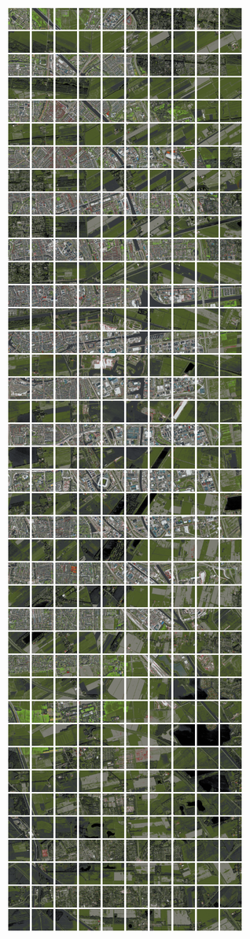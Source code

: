 <html>
<div>
<img src="https://github.com/HakkaTjakka/NL_TILE_MAP/blob/main/18/648/-1066/r.6480.-10660.png" height="44" width="44">
<img src="https://github.com/HakkaTjakka/NL_TILE_MAP/blob/main/18/648/-1066/r.6481.-10660.png" height="44" width="44">
<img src="https://github.com/HakkaTjakka/NL_TILE_MAP/blob/main/18/648/-1066/r.6482.-10660.png" height="44" width="44">
<img src="https://github.com/HakkaTjakka/NL_TILE_MAP/blob/main/18/648/-1066/r.6483.-10660.png" height="44" width="44">
<img src="https://github.com/HakkaTjakka/NL_TILE_MAP/blob/main/18/648/-1066/r.6484.-10660.png" height="44" width="44">
<img src="https://github.com/HakkaTjakka/NL_TILE_MAP/blob/main/18/648/-1066/r.6485.-10660.png" height="44" width="44">
<img src="https://github.com/HakkaTjakka/NL_TILE_MAP/blob/main/18/648/-1066/r.6486.-10660.png" height="44" width="44">
<img src="https://github.com/HakkaTjakka/NL_TILE_MAP/blob/main/18/648/-1066/r.6487.-10660.png" height="44" width="44">
<img src="https://github.com/HakkaTjakka/NL_TILE_MAP/blob/main/18/648/-1066/r.6488.-10660.png" height="44" width="44">
<img src="https://github.com/HakkaTjakka/NL_TILE_MAP/blob/main/18/648/-1066/r.6489.-10660.png" height="44" width="44">
<img src="https://github.com/HakkaTjakka/NL_TILE_MAP/blob/main/18/649/-1066/r.6490.-10660.png" height="44" width="44">
<img src="https://github.com/HakkaTjakka/NL_TILE_MAP/blob/main/18/649/-1066/r.6491.-10660.png" height="44" width="44">
<img src="https://github.com/HakkaTjakka/NL_TILE_MAP/blob/main/18/649/-1066/r.6492.-10660.png" height="44" width="44">
<img src="https://github.com/HakkaTjakka/NL_TILE_MAP/blob/main/18/649/-1066/r.6493.-10660.png" height="44" width="44">
<img src="https://github.com/HakkaTjakka/NL_TILE_MAP/blob/main/18/649/-1066/r.6494.-10660.png" height="44" width="44">
<img src="https://github.com/HakkaTjakka/NL_TILE_MAP/blob/main/18/649/-1066/r.6495.-10660.png" height="44" width="44">
<img src="https://github.com/HakkaTjakka/NL_TILE_MAP/blob/main/18/649/-1066/r.6496.-10660.png" height="44" width="44">
<img src="https://github.com/HakkaTjakka/NL_TILE_MAP/blob/main/18/649/-1066/r.6497.-10660.png" height="44" width="44">
<img src="https://github.com/HakkaTjakka/NL_TILE_MAP/blob/main/18/649/-1066/r.6498.-10660.png" height="44" width="44">
<img src="https://github.com/HakkaTjakka/NL_TILE_MAP/blob/main/18/649/-1066/r.6499.-10660.png" height="44" width="44">
<br>
<img src="https://github.com/HakkaTjakka/NL_TILE_MAP/blob/main/18/648/-1066/r.6480.-10659.png" height="44" width="44">
<img src="https://github.com/HakkaTjakka/NL_TILE_MAP/blob/main/18/648/-1066/r.6481.-10659.png" height="44" width="44">
<img src="https://github.com/HakkaTjakka/NL_TILE_MAP/blob/main/18/648/-1066/r.6482.-10659.png" height="44" width="44">
<img src="https://github.com/HakkaTjakka/NL_TILE_MAP/blob/main/18/648/-1066/r.6483.-10659.png" height="44" width="44">
<img src="https://github.com/HakkaTjakka/NL_TILE_MAP/blob/main/18/648/-1066/r.6484.-10659.png" height="44" width="44">
<img src="https://github.com/HakkaTjakka/NL_TILE_MAP/blob/main/18/648/-1066/r.6485.-10659.png" height="44" width="44">
<img src="https://github.com/HakkaTjakka/NL_TILE_MAP/blob/main/18/648/-1066/r.6486.-10659.png" height="44" width="44">
<img src="https://github.com/HakkaTjakka/NL_TILE_MAP/blob/main/18/648/-1066/r.6487.-10659.png" height="44" width="44">
<img src="https://github.com/HakkaTjakka/NL_TILE_MAP/blob/main/18/648/-1066/r.6488.-10659.png" height="44" width="44">
<img src="https://github.com/HakkaTjakka/NL_TILE_MAP/blob/main/18/648/-1066/r.6489.-10659.png" height="44" width="44">
<img src="https://github.com/HakkaTjakka/NL_TILE_MAP/blob/main/18/649/-1066/r.6490.-10659.png" height="44" width="44">
<img src="https://github.com/HakkaTjakka/NL_TILE_MAP/blob/main/18/649/-1066/r.6491.-10659.png" height="44" width="44">
<img src="https://github.com/HakkaTjakka/NL_TILE_MAP/blob/main/18/649/-1066/r.6492.-10659.png" height="44" width="44">
<img src="https://github.com/HakkaTjakka/NL_TILE_MAP/blob/main/18/649/-1066/r.6493.-10659.png" height="44" width="44">
<img src="https://github.com/HakkaTjakka/NL_TILE_MAP/blob/main/18/649/-1066/r.6494.-10659.png" height="44" width="44">
<img src="https://github.com/HakkaTjakka/NL_TILE_MAP/blob/main/18/649/-1066/r.6495.-10659.png" height="44" width="44">
<img src="https://github.com/HakkaTjakka/NL_TILE_MAP/blob/main/18/649/-1066/r.6496.-10659.png" height="44" width="44">
<img src="https://github.com/HakkaTjakka/NL_TILE_MAP/blob/main/18/649/-1066/r.6497.-10659.png" height="44" width="44">
<img src="https://github.com/HakkaTjakka/NL_TILE_MAP/blob/main/18/649/-1066/r.6498.-10659.png" height="44" width="44">
<img src="https://github.com/HakkaTjakka/NL_TILE_MAP/blob/main/18/649/-1066/r.6499.-10659.png" height="44" width="44">
<br>
<img src="https://github.com/HakkaTjakka/NL_TILE_MAP/blob/main/18/648/-1066/r.6480.-10658.png" height="44" width="44">
<img src="https://github.com/HakkaTjakka/NL_TILE_MAP/blob/main/18/648/-1066/r.6481.-10658.png" height="44" width="44">
<img src="https://github.com/HakkaTjakka/NL_TILE_MAP/blob/main/18/648/-1066/r.6482.-10658.png" height="44" width="44">
<img src="https://github.com/HakkaTjakka/NL_TILE_MAP/blob/main/18/648/-1066/r.6483.-10658.png" height="44" width="44">
<img src="https://github.com/HakkaTjakka/NL_TILE_MAP/blob/main/18/648/-1066/r.6484.-10658.png" height="44" width="44">
<img src="https://github.com/HakkaTjakka/NL_TILE_MAP/blob/main/18/648/-1066/r.6485.-10658.png" height="44" width="44">
<img src="https://github.com/HakkaTjakka/NL_TILE_MAP/blob/main/18/648/-1066/r.6486.-10658.png" height="44" width="44">
<img src="https://github.com/HakkaTjakka/NL_TILE_MAP/blob/main/18/648/-1066/r.6487.-10658.png" height="44" width="44">
<img src="https://github.com/HakkaTjakka/NL_TILE_MAP/blob/main/18/648/-1066/r.6488.-10658.png" height="44" width="44">
<img src="https://github.com/HakkaTjakka/NL_TILE_MAP/blob/main/18/648/-1066/r.6489.-10658.png" height="44" width="44">
<img src="https://github.com/HakkaTjakka/NL_TILE_MAP/blob/main/18/649/-1066/r.6490.-10658.png" height="44" width="44">
<img src="https://github.com/HakkaTjakka/NL_TILE_MAP/blob/main/18/649/-1066/r.6491.-10658.png" height="44" width="44">
<img src="https://github.com/HakkaTjakka/NL_TILE_MAP/blob/main/18/649/-1066/r.6492.-10658.png" height="44" width="44">
<img src="https://github.com/HakkaTjakka/NL_TILE_MAP/blob/main/18/649/-1066/r.6493.-10658.png" height="44" width="44">
<img src="https://github.com/HakkaTjakka/NL_TILE_MAP/blob/main/18/649/-1066/r.6494.-10658.png" height="44" width="44">
<img src="https://github.com/HakkaTjakka/NL_TILE_MAP/blob/main/18/649/-1066/r.6495.-10658.png" height="44" width="44">
<img src="https://github.com/HakkaTjakka/NL_TILE_MAP/blob/main/18/649/-1066/r.6496.-10658.png" height="44" width="44">
<img src="https://github.com/HakkaTjakka/NL_TILE_MAP/blob/main/18/649/-1066/r.6497.-10658.png" height="44" width="44">
<img src="https://github.com/HakkaTjakka/NL_TILE_MAP/blob/main/18/649/-1066/r.6498.-10658.png" height="44" width="44">
<img src="https://github.com/HakkaTjakka/NL_TILE_MAP/blob/main/18/649/-1066/r.6499.-10658.png" height="44" width="44">
<br>
<img src="https://github.com/HakkaTjakka/NL_TILE_MAP/blob/main/18/648/-1066/r.6480.-10657.png" height="44" width="44">
<img src="https://github.com/HakkaTjakka/NL_TILE_MAP/blob/main/18/648/-1066/r.6481.-10657.png" height="44" width="44">
<img src="https://github.com/HakkaTjakka/NL_TILE_MAP/blob/main/18/648/-1066/r.6482.-10657.png" height="44" width="44">
<img src="https://github.com/HakkaTjakka/NL_TILE_MAP/blob/main/18/648/-1066/r.6483.-10657.png" height="44" width="44">
<img src="https://github.com/HakkaTjakka/NL_TILE_MAP/blob/main/18/648/-1066/r.6484.-10657.png" height="44" width="44">
<img src="https://github.com/HakkaTjakka/NL_TILE_MAP/blob/main/18/648/-1066/r.6485.-10657.png" height="44" width="44">
<img src="https://github.com/HakkaTjakka/NL_TILE_MAP/blob/main/18/648/-1066/r.6486.-10657.png" height="44" width="44">
<img src="https://github.com/HakkaTjakka/NL_TILE_MAP/blob/main/18/648/-1066/r.6487.-10657.png" height="44" width="44">
<img src="https://github.com/HakkaTjakka/NL_TILE_MAP/blob/main/18/648/-1066/r.6488.-10657.png" height="44" width="44">
<img src="https://github.com/HakkaTjakka/NL_TILE_MAP/blob/main/18/648/-1066/r.6489.-10657.png" height="44" width="44">
<img src="https://github.com/HakkaTjakka/NL_TILE_MAP/blob/main/18/649/-1066/r.6490.-10657.png" height="44" width="44">
<img src="https://github.com/HakkaTjakka/NL_TILE_MAP/blob/main/18/649/-1066/r.6491.-10657.png" height="44" width="44">
<img src="https://github.com/HakkaTjakka/NL_TILE_MAP/blob/main/18/649/-1066/r.6492.-10657.png" height="44" width="44">
<img src="https://github.com/HakkaTjakka/NL_TILE_MAP/blob/main/18/649/-1066/r.6493.-10657.png" height="44" width="44">
<img src="https://github.com/HakkaTjakka/NL_TILE_MAP/blob/main/18/649/-1066/r.6494.-10657.png" height="44" width="44">
<img src="https://github.com/HakkaTjakka/NL_TILE_MAP/blob/main/18/649/-1066/r.6495.-10657.png" height="44" width="44">
<img src="https://github.com/HakkaTjakka/NL_TILE_MAP/blob/main/18/649/-1066/r.6496.-10657.png" height="44" width="44">
<img src="https://github.com/HakkaTjakka/NL_TILE_MAP/blob/main/18/649/-1066/r.6497.-10657.png" height="44" width="44">
<img src="https://github.com/HakkaTjakka/NL_TILE_MAP/blob/main/18/649/-1066/r.6498.-10657.png" height="44" width="44">
<img src="https://github.com/HakkaTjakka/NL_TILE_MAP/blob/main/18/649/-1066/r.6499.-10657.png" height="44" width="44">
<br>
<img src="https://github.com/HakkaTjakka/NL_TILE_MAP/blob/main/18/648/-1066/r.6480.-10656.png" height="44" width="44">
<img src="https://github.com/HakkaTjakka/NL_TILE_MAP/blob/main/18/648/-1066/r.6481.-10656.png" height="44" width="44">
<img src="https://github.com/HakkaTjakka/NL_TILE_MAP/blob/main/18/648/-1066/r.6482.-10656.png" height="44" width="44">
<img src="https://github.com/HakkaTjakka/NL_TILE_MAP/blob/main/18/648/-1066/r.6483.-10656.png" height="44" width="44">
<img src="https://github.com/HakkaTjakka/NL_TILE_MAP/blob/main/18/648/-1066/r.6484.-10656.png" height="44" width="44">
<img src="https://github.com/HakkaTjakka/NL_TILE_MAP/blob/main/18/648/-1066/r.6485.-10656.png" height="44" width="44">
<img src="https://github.com/HakkaTjakka/NL_TILE_MAP/blob/main/18/648/-1066/r.6486.-10656.png" height="44" width="44">
<img src="https://github.com/HakkaTjakka/NL_TILE_MAP/blob/main/18/648/-1066/r.6487.-10656.png" height="44" width="44">
<img src="https://github.com/HakkaTjakka/NL_TILE_MAP/blob/main/18/648/-1066/r.6488.-10656.png" height="44" width="44">
<img src="https://github.com/HakkaTjakka/NL_TILE_MAP/blob/main/18/648/-1066/r.6489.-10656.png" height="44" width="44">
<img src="https://github.com/HakkaTjakka/NL_TILE_MAP/blob/main/18/649/-1066/r.6490.-10656.png" height="44" width="44">
<img src="https://github.com/HakkaTjakka/NL_TILE_MAP/blob/main/18/649/-1066/r.6491.-10656.png" height="44" width="44">
<img src="https://github.com/HakkaTjakka/NL_TILE_MAP/blob/main/18/649/-1066/r.6492.-10656.png" height="44" width="44">
<img src="https://github.com/HakkaTjakka/NL_TILE_MAP/blob/main/18/649/-1066/r.6493.-10656.png" height="44" width="44">
<img src="https://github.com/HakkaTjakka/NL_TILE_MAP/blob/main/18/649/-1066/r.6494.-10656.png" height="44" width="44">
<img src="https://github.com/HakkaTjakka/NL_TILE_MAP/blob/main/18/649/-1066/r.6495.-10656.png" height="44" width="44">
<img src="https://github.com/HakkaTjakka/NL_TILE_MAP/blob/main/18/649/-1066/r.6496.-10656.png" height="44" width="44">
<img src="https://github.com/HakkaTjakka/NL_TILE_MAP/blob/main/18/649/-1066/r.6497.-10656.png" height="44" width="44">
<img src="https://github.com/HakkaTjakka/NL_TILE_MAP/blob/main/18/649/-1066/r.6498.-10656.png" height="44" width="44">
<img src="https://github.com/HakkaTjakka/NL_TILE_MAP/blob/main/18/649/-1066/r.6499.-10656.png" height="44" width="44">
<br>
<img src="https://github.com/HakkaTjakka/NL_TILE_MAP/blob/main/18/648/-1066/r.6480.-10655.png" height="44" width="44">
<img src="https://github.com/HakkaTjakka/NL_TILE_MAP/blob/main/18/648/-1066/r.6481.-10655.png" height="44" width="44">
<img src="https://github.com/HakkaTjakka/NL_TILE_MAP/blob/main/18/648/-1066/r.6482.-10655.png" height="44" width="44">
<img src="https://github.com/HakkaTjakka/NL_TILE_MAP/blob/main/18/648/-1066/r.6483.-10655.png" height="44" width="44">
<img src="https://github.com/HakkaTjakka/NL_TILE_MAP/blob/main/18/648/-1066/r.6484.-10655.png" height="44" width="44">
<img src="https://github.com/HakkaTjakka/NL_TILE_MAP/blob/main/18/648/-1066/r.6485.-10655.png" height="44" width="44">
<img src="https://github.com/HakkaTjakka/NL_TILE_MAP/blob/main/18/648/-1066/r.6486.-10655.png" height="44" width="44">
<img src="https://github.com/HakkaTjakka/NL_TILE_MAP/blob/main/18/648/-1066/r.6487.-10655.png" height="44" width="44">
<img src="https://github.com/HakkaTjakka/NL_TILE_MAP/blob/main/18/648/-1066/r.6488.-10655.png" height="44" width="44">
<img src="https://github.com/HakkaTjakka/NL_TILE_MAP/blob/main/18/648/-1066/r.6489.-10655.png" height="44" width="44">
<img src="https://github.com/HakkaTjakka/NL_TILE_MAP/blob/main/18/649/-1066/r.6490.-10655.png" height="44" width="44">
<img src="https://github.com/HakkaTjakka/NL_TILE_MAP/blob/main/18/649/-1066/r.6491.-10655.png" height="44" width="44">
<img src="https://github.com/HakkaTjakka/NL_TILE_MAP/blob/main/18/649/-1066/r.6492.-10655.png" height="44" width="44">
<img src="https://github.com/HakkaTjakka/NL_TILE_MAP/blob/main/18/649/-1066/r.6493.-10655.png" height="44" width="44">
<img src="https://github.com/HakkaTjakka/NL_TILE_MAP/blob/main/18/649/-1066/r.6494.-10655.png" height="44" width="44">
<img src="https://github.com/HakkaTjakka/NL_TILE_MAP/blob/main/18/649/-1066/r.6495.-10655.png" height="44" width="44">
<img src="https://github.com/HakkaTjakka/NL_TILE_MAP/blob/main/18/649/-1066/r.6496.-10655.png" height="44" width="44">
<img src="https://github.com/HakkaTjakka/NL_TILE_MAP/blob/main/18/649/-1066/r.6497.-10655.png" height="44" width="44">
<img src="https://github.com/HakkaTjakka/NL_TILE_MAP/blob/main/18/649/-1066/r.6498.-10655.png" height="44" width="44">
<img src="https://github.com/HakkaTjakka/NL_TILE_MAP/blob/main/18/649/-1066/r.6499.-10655.png" height="44" width="44">
<br>
<img src="https://github.com/HakkaTjakka/NL_TILE_MAP/blob/main/18/648/-1066/r.6480.-10654.png" height="44" width="44">
<img src="https://github.com/HakkaTjakka/NL_TILE_MAP/blob/main/18/648/-1066/r.6481.-10654.png" height="44" width="44">
<img src="https://github.com/HakkaTjakka/NL_TILE_MAP/blob/main/18/648/-1066/r.6482.-10654.png" height="44" width="44">
<img src="https://github.com/HakkaTjakka/NL_TILE_MAP/blob/main/18/648/-1066/r.6483.-10654.png" height="44" width="44">
<img src="https://github.com/HakkaTjakka/NL_TILE_MAP/blob/main/18/648/-1066/r.6484.-10654.png" height="44" width="44">
<img src="https://github.com/HakkaTjakka/NL_TILE_MAP/blob/main/18/648/-1066/r.6485.-10654.png" height="44" width="44">
<img src="https://github.com/HakkaTjakka/NL_TILE_MAP/blob/main/18/648/-1066/r.6486.-10654.png" height="44" width="44">
<img src="https://github.com/HakkaTjakka/NL_TILE_MAP/blob/main/18/648/-1066/r.6487.-10654.png" height="44" width="44">
<img src="https://github.com/HakkaTjakka/NL_TILE_MAP/blob/main/18/648/-1066/r.6488.-10654.png" height="44" width="44">
<img src="https://github.com/HakkaTjakka/NL_TILE_MAP/blob/main/18/648/-1066/r.6489.-10654.png" height="44" width="44">
<img src="https://github.com/HakkaTjakka/NL_TILE_MAP/blob/main/18/649/-1066/r.6490.-10654.png" height="44" width="44">
<img src="https://github.com/HakkaTjakka/NL_TILE_MAP/blob/main/18/649/-1066/r.6491.-10654.png" height="44" width="44">
<img src="https://github.com/HakkaTjakka/NL_TILE_MAP/blob/main/18/649/-1066/r.6492.-10654.png" height="44" width="44">
<img src="https://github.com/HakkaTjakka/NL_TILE_MAP/blob/main/18/649/-1066/r.6493.-10654.png" height="44" width="44">
<img src="https://github.com/HakkaTjakka/NL_TILE_MAP/blob/main/18/649/-1066/r.6494.-10654.png" height="44" width="44">
<img src="https://github.com/HakkaTjakka/NL_TILE_MAP/blob/main/18/649/-1066/r.6495.-10654.png" height="44" width="44">
<img src="https://github.com/HakkaTjakka/NL_TILE_MAP/blob/main/18/649/-1066/r.6496.-10654.png" height="44" width="44">
<img src="https://github.com/HakkaTjakka/NL_TILE_MAP/blob/main/18/649/-1066/r.6497.-10654.png" height="44" width="44">
<img src="https://github.com/HakkaTjakka/NL_TILE_MAP/blob/main/18/649/-1066/r.6498.-10654.png" height="44" width="44">
<img src="https://github.com/HakkaTjakka/NL_TILE_MAP/blob/main/18/649/-1066/r.6499.-10654.png" height="44" width="44">
<br>
<img src="https://github.com/HakkaTjakka/NL_TILE_MAP/blob/main/18/648/-1066/r.6480.-10653.png" height="44" width="44">
<img src="https://github.com/HakkaTjakka/NL_TILE_MAP/blob/main/18/648/-1066/r.6481.-10653.png" height="44" width="44">
<img src="https://github.com/HakkaTjakka/NL_TILE_MAP/blob/main/18/648/-1066/r.6482.-10653.png" height="44" width="44">
<img src="https://github.com/HakkaTjakka/NL_TILE_MAP/blob/main/18/648/-1066/r.6483.-10653.png" height="44" width="44">
<img src="https://github.com/HakkaTjakka/NL_TILE_MAP/blob/main/18/648/-1066/r.6484.-10653.png" height="44" width="44">
<img src="https://github.com/HakkaTjakka/NL_TILE_MAP/blob/main/18/648/-1066/r.6485.-10653.png" height="44" width="44">
<img src="https://github.com/HakkaTjakka/NL_TILE_MAP/blob/main/18/648/-1066/r.6486.-10653.png" height="44" width="44">
<img src="https://github.com/HakkaTjakka/NL_TILE_MAP/blob/main/18/648/-1066/r.6487.-10653.png" height="44" width="44">
<img src="https://github.com/HakkaTjakka/NL_TILE_MAP/blob/main/18/648/-1066/r.6488.-10653.png" height="44" width="44">
<img src="https://github.com/HakkaTjakka/NL_TILE_MAP/blob/main/18/648/-1066/r.6489.-10653.png" height="44" width="44">
<img src="https://github.com/HakkaTjakka/NL_TILE_MAP/blob/main/18/649/-1066/r.6490.-10653.png" height="44" width="44">
<img src="https://github.com/HakkaTjakka/NL_TILE_MAP/blob/main/18/649/-1066/r.6491.-10653.png" height="44" width="44">
<img src="https://github.com/HakkaTjakka/NL_TILE_MAP/blob/main/18/649/-1066/r.6492.-10653.png" height="44" width="44">
<img src="https://github.com/HakkaTjakka/NL_TILE_MAP/blob/main/18/649/-1066/r.6493.-10653.png" height="44" width="44">
<img src="https://github.com/HakkaTjakka/NL_TILE_MAP/blob/main/18/649/-1066/r.6494.-10653.png" height="44" width="44">
<img src="https://github.com/HakkaTjakka/NL_TILE_MAP/blob/main/18/649/-1066/r.6495.-10653.png" height="44" width="44">
<img src="https://github.com/HakkaTjakka/NL_TILE_MAP/blob/main/18/649/-1066/r.6496.-10653.png" height="44" width="44">
<img src="https://github.com/HakkaTjakka/NL_TILE_MAP/blob/main/18/649/-1066/r.6497.-10653.png" height="44" width="44">
<img src="https://github.com/HakkaTjakka/NL_TILE_MAP/blob/main/18/649/-1066/r.6498.-10653.png" height="44" width="44">
<img src="https://github.com/HakkaTjakka/NL_TILE_MAP/blob/main/18/649/-1066/r.6499.-10653.png" height="44" width="44">
<br>
<img src="https://github.com/HakkaTjakka/NL_TILE_MAP/blob/main/18/648/-1066/r.6480.-10652.png" height="44" width="44">
<img src="https://github.com/HakkaTjakka/NL_TILE_MAP/blob/main/18/648/-1066/r.6481.-10652.png" height="44" width="44">
<img src="https://github.com/HakkaTjakka/NL_TILE_MAP/blob/main/18/648/-1066/r.6482.-10652.png" height="44" width="44">
<img src="https://github.com/HakkaTjakka/NL_TILE_MAP/blob/main/18/648/-1066/r.6483.-10652.png" height="44" width="44">
<img src="https://github.com/HakkaTjakka/NL_TILE_MAP/blob/main/18/648/-1066/r.6484.-10652.png" height="44" width="44">
<img src="https://github.com/HakkaTjakka/NL_TILE_MAP/blob/main/18/648/-1066/r.6485.-10652.png" height="44" width="44">
<img src="https://github.com/HakkaTjakka/NL_TILE_MAP/blob/main/18/648/-1066/r.6486.-10652.png" height="44" width="44">
<img src="https://github.com/HakkaTjakka/NL_TILE_MAP/blob/main/18/648/-1066/r.6487.-10652.png" height="44" width="44">
<img src="https://github.com/HakkaTjakka/NL_TILE_MAP/blob/main/18/648/-1066/r.6488.-10652.png" height="44" width="44">
<img src="https://github.com/HakkaTjakka/NL_TILE_MAP/blob/main/18/648/-1066/r.6489.-10652.png" height="44" width="44">
<img src="https://github.com/HakkaTjakka/NL_TILE_MAP/blob/main/18/649/-1066/r.6490.-10652.png" height="44" width="44">
<img src="https://github.com/HakkaTjakka/NL_TILE_MAP/blob/main/18/649/-1066/r.6491.-10652.png" height="44" width="44">
<img src="https://github.com/HakkaTjakka/NL_TILE_MAP/blob/main/18/649/-1066/r.6492.-10652.png" height="44" width="44">
<img src="https://github.com/HakkaTjakka/NL_TILE_MAP/blob/main/18/649/-1066/r.6493.-10652.png" height="44" width="44">
<img src="https://github.com/HakkaTjakka/NL_TILE_MAP/blob/main/18/649/-1066/r.6494.-10652.png" height="44" width="44">
<img src="https://github.com/HakkaTjakka/NL_TILE_MAP/blob/main/18/649/-1066/r.6495.-10652.png" height="44" width="44">
<img src="https://github.com/HakkaTjakka/NL_TILE_MAP/blob/main/18/649/-1066/r.6496.-10652.png" height="44" width="44">
<img src="https://github.com/HakkaTjakka/NL_TILE_MAP/blob/main/18/649/-1066/r.6497.-10652.png" height="44" width="44">
<img src="https://github.com/HakkaTjakka/NL_TILE_MAP/blob/main/18/649/-1066/r.6498.-10652.png" height="44" width="44">
<img src="https://github.com/HakkaTjakka/NL_TILE_MAP/blob/main/18/649/-1066/r.6499.-10652.png" height="44" width="44">
<br>
<img src="https://github.com/HakkaTjakka/NL_TILE_MAP/blob/main/18/648/-1066/r.6480.-10651.png" height="44" width="44">
<img src="https://github.com/HakkaTjakka/NL_TILE_MAP/blob/main/18/648/-1066/r.6481.-10651.png" height="44" width="44">
<img src="https://github.com/HakkaTjakka/NL_TILE_MAP/blob/main/18/648/-1066/r.6482.-10651.png" height="44" width="44">
<img src="https://github.com/HakkaTjakka/NL_TILE_MAP/blob/main/18/648/-1066/r.6483.-10651.png" height="44" width="44">
<img src="https://github.com/HakkaTjakka/NL_TILE_MAP/blob/main/18/648/-1066/r.6484.-10651.png" height="44" width="44">
<img src="https://github.com/HakkaTjakka/NL_TILE_MAP/blob/main/18/648/-1066/r.6485.-10651.png" height="44" width="44">
<img src="https://github.com/HakkaTjakka/NL_TILE_MAP/blob/main/18/648/-1066/r.6486.-10651.png" height="44" width="44">
<img src="https://github.com/HakkaTjakka/NL_TILE_MAP/blob/main/18/648/-1066/r.6487.-10651.png" height="44" width="44">
<img src="https://github.com/HakkaTjakka/NL_TILE_MAP/blob/main/18/648/-1066/r.6488.-10651.png" height="44" width="44">
<img src="https://github.com/HakkaTjakka/NL_TILE_MAP/blob/main/18/648/-1066/r.6489.-10651.png" height="44" width="44">
<img src="https://github.com/HakkaTjakka/NL_TILE_MAP/blob/main/18/649/-1066/r.6490.-10651.png" height="44" width="44">
<img src="https://github.com/HakkaTjakka/NL_TILE_MAP/blob/main/18/649/-1066/r.6491.-10651.png" height="44" width="44">
<img src="https://github.com/HakkaTjakka/NL_TILE_MAP/blob/main/18/649/-1066/r.6492.-10651.png" height="44" width="44">
<img src="https://github.com/HakkaTjakka/NL_TILE_MAP/blob/main/18/649/-1066/r.6493.-10651.png" height="44" width="44">
<img src="https://github.com/HakkaTjakka/NL_TILE_MAP/blob/main/18/649/-1066/r.6494.-10651.png" height="44" width="44">
<img src="https://github.com/HakkaTjakka/NL_TILE_MAP/blob/main/18/649/-1066/r.6495.-10651.png" height="44" width="44">
<img src="https://github.com/HakkaTjakka/NL_TILE_MAP/blob/main/18/649/-1066/r.6496.-10651.png" height="44" width="44">
<img src="https://github.com/HakkaTjakka/NL_TILE_MAP/blob/main/18/649/-1066/r.6497.-10651.png" height="44" width="44">
<img src="https://github.com/HakkaTjakka/NL_TILE_MAP/blob/main/18/649/-1066/r.6498.-10651.png" height="44" width="44">
<img src="https://github.com/HakkaTjakka/NL_TILE_MAP/blob/main/18/649/-1066/r.6499.-10651.png" height="44" width="44">
<br>
<img src="https://github.com/HakkaTjakka/NL_TILE_MAP/blob/main/18/648/-1065/r.6480.-10650.png" height="44" width="44">
<img src="https://github.com/HakkaTjakka/NL_TILE_MAP/blob/main/18/648/-1065/r.6481.-10650.png" height="44" width="44">
<img src="https://github.com/HakkaTjakka/NL_TILE_MAP/blob/main/18/648/-1065/r.6482.-10650.png" height="44" width="44">
<img src="https://github.com/HakkaTjakka/NL_TILE_MAP/blob/main/18/648/-1065/r.6483.-10650.png" height="44" width="44">
<img src="https://github.com/HakkaTjakka/NL_TILE_MAP/blob/main/18/648/-1065/r.6484.-10650.png" height="44" width="44">
<img src="https://github.com/HakkaTjakka/NL_TILE_MAP/blob/main/18/648/-1065/r.6485.-10650.png" height="44" width="44">
<img src="https://github.com/HakkaTjakka/NL_TILE_MAP/blob/main/18/648/-1065/r.6486.-10650.png" height="44" width="44">
<img src="https://github.com/HakkaTjakka/NL_TILE_MAP/blob/main/18/648/-1065/r.6487.-10650.png" height="44" width="44">
<img src="https://github.com/HakkaTjakka/NL_TILE_MAP/blob/main/18/648/-1065/r.6488.-10650.png" height="44" width="44">
<img src="https://github.com/HakkaTjakka/NL_TILE_MAP/blob/main/18/648/-1065/r.6489.-10650.png" height="44" width="44">
<img src="https://github.com/HakkaTjakka/NL_TILE_MAP/blob/main/18/649/-1065/r.6490.-10650.png" height="44" width="44">
<img src="https://github.com/HakkaTjakka/NL_TILE_MAP/blob/main/18/649/-1065/r.6491.-10650.png" height="44" width="44">
<img src="https://github.com/HakkaTjakka/NL_TILE_MAP/blob/main/18/649/-1065/r.6492.-10650.png" height="44" width="44">
<img src="https://github.com/HakkaTjakka/NL_TILE_MAP/blob/main/18/649/-1065/r.6493.-10650.png" height="44" width="44">
<img src="https://github.com/HakkaTjakka/NL_TILE_MAP/blob/main/18/649/-1065/r.6494.-10650.png" height="44" width="44">
<img src="https://github.com/HakkaTjakka/NL_TILE_MAP/blob/main/18/649/-1065/r.6495.-10650.png" height="44" width="44">
<img src="https://github.com/HakkaTjakka/NL_TILE_MAP/blob/main/18/649/-1065/r.6496.-10650.png" height="44" width="44">
<img src="https://github.com/HakkaTjakka/NL_TILE_MAP/blob/main/18/649/-1065/r.6497.-10650.png" height="44" width="44">
<img src="https://github.com/HakkaTjakka/NL_TILE_MAP/blob/main/18/649/-1065/r.6498.-10650.png" height="44" width="44">
<img src="https://github.com/HakkaTjakka/NL_TILE_MAP/blob/main/18/649/-1065/r.6499.-10650.png" height="44" width="44">
<br>
<img src="https://github.com/HakkaTjakka/NL_TILE_MAP/blob/main/18/648/-1065/r.6480.-10649.png" height="44" width="44">
<img src="https://github.com/HakkaTjakka/NL_TILE_MAP/blob/main/18/648/-1065/r.6481.-10649.png" height="44" width="44">
<img src="https://github.com/HakkaTjakka/NL_TILE_MAP/blob/main/18/648/-1065/r.6482.-10649.png" height="44" width="44">
<img src="https://github.com/HakkaTjakka/NL_TILE_MAP/blob/main/18/648/-1065/r.6483.-10649.png" height="44" width="44">
<img src="https://github.com/HakkaTjakka/NL_TILE_MAP/blob/main/18/648/-1065/r.6484.-10649.png" height="44" width="44">
<img src="https://github.com/HakkaTjakka/NL_TILE_MAP/blob/main/18/648/-1065/r.6485.-10649.png" height="44" width="44">
<img src="https://github.com/HakkaTjakka/NL_TILE_MAP/blob/main/18/648/-1065/r.6486.-10649.png" height="44" width="44">
<img src="https://github.com/HakkaTjakka/NL_TILE_MAP/blob/main/18/648/-1065/r.6487.-10649.png" height="44" width="44">
<img src="https://github.com/HakkaTjakka/NL_TILE_MAP/blob/main/18/648/-1065/r.6488.-10649.png" height="44" width="44">
<img src="https://github.com/HakkaTjakka/NL_TILE_MAP/blob/main/18/648/-1065/r.6489.-10649.png" height="44" width="44">
<img src="https://github.com/HakkaTjakka/NL_TILE_MAP/blob/main/18/649/-1065/r.6490.-10649.png" height="44" width="44">
<img src="https://github.com/HakkaTjakka/NL_TILE_MAP/blob/main/18/649/-1065/r.6491.-10649.png" height="44" width="44">
<img src="https://github.com/HakkaTjakka/NL_TILE_MAP/blob/main/18/649/-1065/r.6492.-10649.png" height="44" width="44">
<img src="https://github.com/HakkaTjakka/NL_TILE_MAP/blob/main/18/649/-1065/r.6493.-10649.png" height="44" width="44">
<img src="https://github.com/HakkaTjakka/NL_TILE_MAP/blob/main/18/649/-1065/r.6494.-10649.png" height="44" width="44">
<img src="https://github.com/HakkaTjakka/NL_TILE_MAP/blob/main/18/649/-1065/r.6495.-10649.png" height="44" width="44">
<img src="https://github.com/HakkaTjakka/NL_TILE_MAP/blob/main/18/649/-1065/r.6496.-10649.png" height="44" width="44">
<img src="https://github.com/HakkaTjakka/NL_TILE_MAP/blob/main/18/649/-1065/r.6497.-10649.png" height="44" width="44">
<img src="https://github.com/HakkaTjakka/NL_TILE_MAP/blob/main/18/649/-1065/r.6498.-10649.png" height="44" width="44">
<img src="https://github.com/HakkaTjakka/NL_TILE_MAP/blob/main/18/649/-1065/r.6499.-10649.png" height="44" width="44">
<br>
<img src="https://github.com/HakkaTjakka/NL_TILE_MAP/blob/main/18/648/-1065/r.6480.-10648.png" height="44" width="44">
<img src="https://github.com/HakkaTjakka/NL_TILE_MAP/blob/main/18/648/-1065/r.6481.-10648.png" height="44" width="44">
<img src="https://github.com/HakkaTjakka/NL_TILE_MAP/blob/main/18/648/-1065/r.6482.-10648.png" height="44" width="44">
<img src="https://github.com/HakkaTjakka/NL_TILE_MAP/blob/main/18/648/-1065/r.6483.-10648.png" height="44" width="44">
<img src="https://github.com/HakkaTjakka/NL_TILE_MAP/blob/main/18/648/-1065/r.6484.-10648.png" height="44" width="44">
<img src="https://github.com/HakkaTjakka/NL_TILE_MAP/blob/main/18/648/-1065/r.6485.-10648.png" height="44" width="44">
<img src="https://github.com/HakkaTjakka/NL_TILE_MAP/blob/main/18/648/-1065/r.6486.-10648.png" height="44" width="44">
<img src="https://github.com/HakkaTjakka/NL_TILE_MAP/blob/main/18/648/-1065/r.6487.-10648.png" height="44" width="44">
<img src="https://github.com/HakkaTjakka/NL_TILE_MAP/blob/main/18/648/-1065/r.6488.-10648.png" height="44" width="44">
<img src="https://github.com/HakkaTjakka/NL_TILE_MAP/blob/main/18/648/-1065/r.6489.-10648.png" height="44" width="44">
<img src="https://github.com/HakkaTjakka/NL_TILE_MAP/blob/main/18/649/-1065/r.6490.-10648.png" height="44" width="44">
<img src="https://github.com/HakkaTjakka/NL_TILE_MAP/blob/main/18/649/-1065/r.6491.-10648.png" height="44" width="44">
<img src="https://github.com/HakkaTjakka/NL_TILE_MAP/blob/main/18/649/-1065/r.6492.-10648.png" height="44" width="44">
<img src="https://github.com/HakkaTjakka/NL_TILE_MAP/blob/main/18/649/-1065/r.6493.-10648.png" height="44" width="44">
<img src="https://github.com/HakkaTjakka/NL_TILE_MAP/blob/main/18/649/-1065/r.6494.-10648.png" height="44" width="44">
<img src="https://github.com/HakkaTjakka/NL_TILE_MAP/blob/main/18/649/-1065/r.6495.-10648.png" height="44" width="44">
<img src="https://github.com/HakkaTjakka/NL_TILE_MAP/blob/main/18/649/-1065/r.6496.-10648.png" height="44" width="44">
<img src="https://github.com/HakkaTjakka/NL_TILE_MAP/blob/main/18/649/-1065/r.6497.-10648.png" height="44" width="44">
<img src="https://github.com/HakkaTjakka/NL_TILE_MAP/blob/main/18/649/-1065/r.6498.-10648.png" height="44" width="44">
<img src="https://github.com/HakkaTjakka/NL_TILE_MAP/blob/main/18/649/-1065/r.6499.-10648.png" height="44" width="44">
<br>
<img src="https://github.com/HakkaTjakka/NL_TILE_MAP/blob/main/18/648/-1065/r.6480.-10647.png" height="44" width="44">
<img src="https://github.com/HakkaTjakka/NL_TILE_MAP/blob/main/18/648/-1065/r.6481.-10647.png" height="44" width="44">
<img src="https://github.com/HakkaTjakka/NL_TILE_MAP/blob/main/18/648/-1065/r.6482.-10647.png" height="44" width="44">
<img src="https://github.com/HakkaTjakka/NL_TILE_MAP/blob/main/18/648/-1065/r.6483.-10647.png" height="44" width="44">
<img src="https://github.com/HakkaTjakka/NL_TILE_MAP/blob/main/18/648/-1065/r.6484.-10647.png" height="44" width="44">
<img src="https://github.com/HakkaTjakka/NL_TILE_MAP/blob/main/18/648/-1065/r.6485.-10647.png" height="44" width="44">
<img src="https://github.com/HakkaTjakka/NL_TILE_MAP/blob/main/18/648/-1065/r.6486.-10647.png" height="44" width="44">
<img src="https://github.com/HakkaTjakka/NL_TILE_MAP/blob/main/18/648/-1065/r.6487.-10647.png" height="44" width="44">
<img src="https://github.com/HakkaTjakka/NL_TILE_MAP/blob/main/18/648/-1065/r.6488.-10647.png" height="44" width="44">
<img src="https://github.com/HakkaTjakka/NL_TILE_MAP/blob/main/18/648/-1065/r.6489.-10647.png" height="44" width="44">
<img src="https://github.com/HakkaTjakka/NL_TILE_MAP/blob/main/18/649/-1065/r.6490.-10647.png" height="44" width="44">
<img src="https://github.com/HakkaTjakka/NL_TILE_MAP/blob/main/18/649/-1065/r.6491.-10647.png" height="44" width="44">
<img src="https://github.com/HakkaTjakka/NL_TILE_MAP/blob/main/18/649/-1065/r.6492.-10647.png" height="44" width="44">
<img src="https://github.com/HakkaTjakka/NL_TILE_MAP/blob/main/18/649/-1065/r.6493.-10647.png" height="44" width="44">
<img src="https://github.com/HakkaTjakka/NL_TILE_MAP/blob/main/18/649/-1065/r.6494.-10647.png" height="44" width="44">
<img src="https://github.com/HakkaTjakka/NL_TILE_MAP/blob/main/18/649/-1065/r.6495.-10647.png" height="44" width="44">
<img src="https://github.com/HakkaTjakka/NL_TILE_MAP/blob/main/18/649/-1065/r.6496.-10647.png" height="44" width="44">
<img src="https://github.com/HakkaTjakka/NL_TILE_MAP/blob/main/18/649/-1065/r.6497.-10647.png" height="44" width="44">
<img src="https://github.com/HakkaTjakka/NL_TILE_MAP/blob/main/18/649/-1065/r.6498.-10647.png" height="44" width="44">
<img src="https://github.com/HakkaTjakka/NL_TILE_MAP/blob/main/18/649/-1065/r.6499.-10647.png" height="44" width="44">
<br>
<img src="https://github.com/HakkaTjakka/NL_TILE_MAP/blob/main/18/648/-1065/r.6480.-10646.png" height="44" width="44">
<img src="https://github.com/HakkaTjakka/NL_TILE_MAP/blob/main/18/648/-1065/r.6481.-10646.png" height="44" width="44">
<img src="https://github.com/HakkaTjakka/NL_TILE_MAP/blob/main/18/648/-1065/r.6482.-10646.png" height="44" width="44">
<img src="https://github.com/HakkaTjakka/NL_TILE_MAP/blob/main/18/648/-1065/r.6483.-10646.png" height="44" width="44">
<img src="https://github.com/HakkaTjakka/NL_TILE_MAP/blob/main/18/648/-1065/r.6484.-10646.png" height="44" width="44">
<img src="https://github.com/HakkaTjakka/NL_TILE_MAP/blob/main/18/648/-1065/r.6485.-10646.png" height="44" width="44">
<img src="https://github.com/HakkaTjakka/NL_TILE_MAP/blob/main/18/648/-1065/r.6486.-10646.png" height="44" width="44">
<img src="https://github.com/HakkaTjakka/NL_TILE_MAP/blob/main/18/648/-1065/r.6487.-10646.png" height="44" width="44">
<img src="https://github.com/HakkaTjakka/NL_TILE_MAP/blob/main/18/648/-1065/r.6488.-10646.png" height="44" width="44">
<img src="https://github.com/HakkaTjakka/NL_TILE_MAP/blob/main/18/648/-1065/r.6489.-10646.png" height="44" width="44">
<img src="https://github.com/HakkaTjakka/NL_TILE_MAP/blob/main/18/649/-1065/r.6490.-10646.png" height="44" width="44">
<img src="https://github.com/HakkaTjakka/NL_TILE_MAP/blob/main/18/649/-1065/r.6491.-10646.png" height="44" width="44">
<img src="https://github.com/HakkaTjakka/NL_TILE_MAP/blob/main/18/649/-1065/r.6492.-10646.png" height="44" width="44">
<img src="https://github.com/HakkaTjakka/NL_TILE_MAP/blob/main/18/649/-1065/r.6493.-10646.png" height="44" width="44">
<img src="https://github.com/HakkaTjakka/NL_TILE_MAP/blob/main/18/649/-1065/r.6494.-10646.png" height="44" width="44">
<img src="https://github.com/HakkaTjakka/NL_TILE_MAP/blob/main/18/649/-1065/r.6495.-10646.png" height="44" width="44">
<img src="https://github.com/HakkaTjakka/NL_TILE_MAP/blob/main/18/649/-1065/r.6496.-10646.png" height="44" width="44">
<img src="https://github.com/HakkaTjakka/NL_TILE_MAP/blob/main/18/649/-1065/r.6497.-10646.png" height="44" width="44">
<img src="https://github.com/HakkaTjakka/NL_TILE_MAP/blob/main/18/649/-1065/r.6498.-10646.png" height="44" width="44">
<img src="https://github.com/HakkaTjakka/NL_TILE_MAP/blob/main/18/649/-1065/r.6499.-10646.png" height="44" width="44">
<br>
<img src="https://github.com/HakkaTjakka/NL_TILE_MAP/blob/main/18/648/-1065/r.6480.-10645.png" height="44" width="44">
<img src="https://github.com/HakkaTjakka/NL_TILE_MAP/blob/main/18/648/-1065/r.6481.-10645.png" height="44" width="44">
<img src="https://github.com/HakkaTjakka/NL_TILE_MAP/blob/main/18/648/-1065/r.6482.-10645.png" height="44" width="44">
<img src="https://github.com/HakkaTjakka/NL_TILE_MAP/blob/main/18/648/-1065/r.6483.-10645.png" height="44" width="44">
<img src="https://github.com/HakkaTjakka/NL_TILE_MAP/blob/main/18/648/-1065/r.6484.-10645.png" height="44" width="44">
<img src="https://github.com/HakkaTjakka/NL_TILE_MAP/blob/main/18/648/-1065/r.6485.-10645.png" height="44" width="44">
<img src="https://github.com/HakkaTjakka/NL_TILE_MAP/blob/main/18/648/-1065/r.6486.-10645.png" height="44" width="44">
<img src="https://github.com/HakkaTjakka/NL_TILE_MAP/blob/main/18/648/-1065/r.6487.-10645.png" height="44" width="44">
<img src="https://github.com/HakkaTjakka/NL_TILE_MAP/blob/main/18/648/-1065/r.6488.-10645.png" height="44" width="44">
<img src="https://github.com/HakkaTjakka/NL_TILE_MAP/blob/main/18/648/-1065/r.6489.-10645.png" height="44" width="44">
<img src="https://github.com/HakkaTjakka/NL_TILE_MAP/blob/main/18/649/-1065/r.6490.-10645.png" height="44" width="44">
<img src="https://github.com/HakkaTjakka/NL_TILE_MAP/blob/main/18/649/-1065/r.6491.-10645.png" height="44" width="44">
<img src="https://github.com/HakkaTjakka/NL_TILE_MAP/blob/main/18/649/-1065/r.6492.-10645.png" height="44" width="44">
<img src="https://github.com/HakkaTjakka/NL_TILE_MAP/blob/main/18/649/-1065/r.6493.-10645.png" height="44" width="44">
<img src="https://github.com/HakkaTjakka/NL_TILE_MAP/blob/main/18/649/-1065/r.6494.-10645.png" height="44" width="44">
<img src="https://github.com/HakkaTjakka/NL_TILE_MAP/blob/main/18/649/-1065/r.6495.-10645.png" height="44" width="44">
<img src="https://github.com/HakkaTjakka/NL_TILE_MAP/blob/main/18/649/-1065/r.6496.-10645.png" height="44" width="44">
<img src="https://github.com/HakkaTjakka/NL_TILE_MAP/blob/main/18/649/-1065/r.6497.-10645.png" height="44" width="44">
<img src="https://github.com/HakkaTjakka/NL_TILE_MAP/blob/main/18/649/-1065/r.6498.-10645.png" height="44" width="44">
<img src="https://github.com/HakkaTjakka/NL_TILE_MAP/blob/main/18/649/-1065/r.6499.-10645.png" height="44" width="44">
<br>
<img src="https://github.com/HakkaTjakka/NL_TILE_MAP/blob/main/18/648/-1065/r.6480.-10644.png" height="44" width="44">
<img src="https://github.com/HakkaTjakka/NL_TILE_MAP/blob/main/18/648/-1065/r.6481.-10644.png" height="44" width="44">
<img src="https://github.com/HakkaTjakka/NL_TILE_MAP/blob/main/18/648/-1065/r.6482.-10644.png" height="44" width="44">
<img src="https://github.com/HakkaTjakka/NL_TILE_MAP/blob/main/18/648/-1065/r.6483.-10644.png" height="44" width="44">
<img src="https://github.com/HakkaTjakka/NL_TILE_MAP/blob/main/18/648/-1065/r.6484.-10644.png" height="44" width="44">
<img src="https://github.com/HakkaTjakka/NL_TILE_MAP/blob/main/18/648/-1065/r.6485.-10644.png" height="44" width="44">
<img src="https://github.com/HakkaTjakka/NL_TILE_MAP/blob/main/18/648/-1065/r.6486.-10644.png" height="44" width="44">
<img src="https://github.com/HakkaTjakka/NL_TILE_MAP/blob/main/18/648/-1065/r.6487.-10644.png" height="44" width="44">
<img src="https://github.com/HakkaTjakka/NL_TILE_MAP/blob/main/18/648/-1065/r.6488.-10644.png" height="44" width="44">
<img src="https://github.com/HakkaTjakka/NL_TILE_MAP/blob/main/18/648/-1065/r.6489.-10644.png" height="44" width="44">
<img src="https://github.com/HakkaTjakka/NL_TILE_MAP/blob/main/18/649/-1065/r.6490.-10644.png" height="44" width="44">
<img src="https://github.com/HakkaTjakka/NL_TILE_MAP/blob/main/18/649/-1065/r.6491.-10644.png" height="44" width="44">
<img src="https://github.com/HakkaTjakka/NL_TILE_MAP/blob/main/18/649/-1065/r.6492.-10644.png" height="44" width="44">
<img src="https://github.com/HakkaTjakka/NL_TILE_MAP/blob/main/18/649/-1065/r.6493.-10644.png" height="44" width="44">
<img src="https://github.com/HakkaTjakka/NL_TILE_MAP/blob/main/18/649/-1065/r.6494.-10644.png" height="44" width="44">
<img src="https://github.com/HakkaTjakka/NL_TILE_MAP/blob/main/18/649/-1065/r.6495.-10644.png" height="44" width="44">
<img src="https://github.com/HakkaTjakka/NL_TILE_MAP/blob/main/18/649/-1065/r.6496.-10644.png" height="44" width="44">
<img src="https://github.com/HakkaTjakka/NL_TILE_MAP/blob/main/18/649/-1065/r.6497.-10644.png" height="44" width="44">
<img src="https://github.com/HakkaTjakka/NL_TILE_MAP/blob/main/18/649/-1065/r.6498.-10644.png" height="44" width="44">
<img src="https://github.com/HakkaTjakka/NL_TILE_MAP/blob/main/18/649/-1065/r.6499.-10644.png" height="44" width="44">
<br>
<img src="https://github.com/HakkaTjakka/NL_TILE_MAP/blob/main/18/648/-1065/r.6480.-10643.png" height="44" width="44">
<img src="https://github.com/HakkaTjakka/NL_TILE_MAP/blob/main/18/648/-1065/r.6481.-10643.png" height="44" width="44">
<img src="https://github.com/HakkaTjakka/NL_TILE_MAP/blob/main/18/648/-1065/r.6482.-10643.png" height="44" width="44">
<img src="https://github.com/HakkaTjakka/NL_TILE_MAP/blob/main/18/648/-1065/r.6483.-10643.png" height="44" width="44">
<img src="https://github.com/HakkaTjakka/NL_TILE_MAP/blob/main/18/648/-1065/r.6484.-10643.png" height="44" width="44">
<img src="https://github.com/HakkaTjakka/NL_TILE_MAP/blob/main/18/648/-1065/r.6485.-10643.png" height="44" width="44">
<img src="https://github.com/HakkaTjakka/NL_TILE_MAP/blob/main/18/648/-1065/r.6486.-10643.png" height="44" width="44">
<img src="https://github.com/HakkaTjakka/NL_TILE_MAP/blob/main/18/648/-1065/r.6487.-10643.png" height="44" width="44">
<img src="https://github.com/HakkaTjakka/NL_TILE_MAP/blob/main/18/648/-1065/r.6488.-10643.png" height="44" width="44">
<img src="https://github.com/HakkaTjakka/NL_TILE_MAP/blob/main/18/648/-1065/r.6489.-10643.png" height="44" width="44">
<img src="https://github.com/HakkaTjakka/NL_TILE_MAP/blob/main/18/649/-1065/r.6490.-10643.png" height="44" width="44">
<img src="https://github.com/HakkaTjakka/NL_TILE_MAP/blob/main/18/649/-1065/r.6491.-10643.png" height="44" width="44">
<img src="https://github.com/HakkaTjakka/NL_TILE_MAP/blob/main/18/649/-1065/r.6492.-10643.png" height="44" width="44">
<img src="https://github.com/HakkaTjakka/NL_TILE_MAP/blob/main/18/649/-1065/r.6493.-10643.png" height="44" width="44">
<img src="https://github.com/HakkaTjakka/NL_TILE_MAP/blob/main/18/649/-1065/r.6494.-10643.png" height="44" width="44">
<img src="https://github.com/HakkaTjakka/NL_TILE_MAP/blob/main/18/649/-1065/r.6495.-10643.png" height="44" width="44">
<img src="https://github.com/HakkaTjakka/NL_TILE_MAP/blob/main/18/649/-1065/r.6496.-10643.png" height="44" width="44">
<img src="https://github.com/HakkaTjakka/NL_TILE_MAP/blob/main/18/649/-1065/r.6497.-10643.png" height="44" width="44">
<img src="https://github.com/HakkaTjakka/NL_TILE_MAP/blob/main/18/649/-1065/r.6498.-10643.png" height="44" width="44">
<img src="https://github.com/HakkaTjakka/NL_TILE_MAP/blob/main/18/649/-1065/r.6499.-10643.png" height="44" width="44">
<br>
<img src="https://github.com/HakkaTjakka/NL_TILE_MAP/blob/main/18/648/-1065/r.6480.-10642.png" height="44" width="44">
<img src="https://github.com/HakkaTjakka/NL_TILE_MAP/blob/main/18/648/-1065/r.6481.-10642.png" height="44" width="44">
<img src="https://github.com/HakkaTjakka/NL_TILE_MAP/blob/main/18/648/-1065/r.6482.-10642.png" height="44" width="44">
<img src="https://github.com/HakkaTjakka/NL_TILE_MAP/blob/main/18/648/-1065/r.6483.-10642.png" height="44" width="44">
<img src="https://github.com/HakkaTjakka/NL_TILE_MAP/blob/main/18/648/-1065/r.6484.-10642.png" height="44" width="44">
<img src="https://github.com/HakkaTjakka/NL_TILE_MAP/blob/main/18/648/-1065/r.6485.-10642.png" height="44" width="44">
<img src="https://github.com/HakkaTjakka/NL_TILE_MAP/blob/main/18/648/-1065/r.6486.-10642.png" height="44" width="44">
<img src="https://github.com/HakkaTjakka/NL_TILE_MAP/blob/main/18/648/-1065/r.6487.-10642.png" height="44" width="44">
<img src="https://github.com/HakkaTjakka/NL_TILE_MAP/blob/main/18/648/-1065/r.6488.-10642.png" height="44" width="44">
<img src="https://github.com/HakkaTjakka/NL_TILE_MAP/blob/main/18/648/-1065/r.6489.-10642.png" height="44" width="44">
<img src="https://github.com/HakkaTjakka/NL_TILE_MAP/blob/main/18/649/-1065/r.6490.-10642.png" height="44" width="44">
<img src="https://github.com/HakkaTjakka/NL_TILE_MAP/blob/main/18/649/-1065/r.6491.-10642.png" height="44" width="44">
<img src="https://github.com/HakkaTjakka/NL_TILE_MAP/blob/main/18/649/-1065/r.6492.-10642.png" height="44" width="44">
<img src="https://github.com/HakkaTjakka/NL_TILE_MAP/blob/main/18/649/-1065/r.6493.-10642.png" height="44" width="44">
<img src="https://github.com/HakkaTjakka/NL_TILE_MAP/blob/main/18/649/-1065/r.6494.-10642.png" height="44" width="44">
<img src="https://github.com/HakkaTjakka/NL_TILE_MAP/blob/main/18/649/-1065/r.6495.-10642.png" height="44" width="44">
<img src="https://github.com/HakkaTjakka/NL_TILE_MAP/blob/main/18/649/-1065/r.6496.-10642.png" height="44" width="44">
<img src="https://github.com/HakkaTjakka/NL_TILE_MAP/blob/main/18/649/-1065/r.6497.-10642.png" height="44" width="44">
<img src="https://github.com/HakkaTjakka/NL_TILE_MAP/blob/main/18/649/-1065/r.6498.-10642.png" height="44" width="44">
<img src="https://github.com/HakkaTjakka/NL_TILE_MAP/blob/main/18/649/-1065/r.6499.-10642.png" height="44" width="44">
<br>
<img src="https://github.com/HakkaTjakka/NL_TILE_MAP/blob/main/18/648/-1065/r.6480.-10641.png" height="44" width="44">
<img src="https://github.com/HakkaTjakka/NL_TILE_MAP/blob/main/18/648/-1065/r.6481.-10641.png" height="44" width="44">
<img src="https://github.com/HakkaTjakka/NL_TILE_MAP/blob/main/18/648/-1065/r.6482.-10641.png" height="44" width="44">
<img src="https://github.com/HakkaTjakka/NL_TILE_MAP/blob/main/18/648/-1065/r.6483.-10641.png" height="44" width="44">
<img src="https://github.com/HakkaTjakka/NL_TILE_MAP/blob/main/18/648/-1065/r.6484.-10641.png" height="44" width="44">
<img src="https://github.com/HakkaTjakka/NL_TILE_MAP/blob/main/18/648/-1065/r.6485.-10641.png" height="44" width="44">
<img src="https://github.com/HakkaTjakka/NL_TILE_MAP/blob/main/18/648/-1065/r.6486.-10641.png" height="44" width="44">
<img src="https://github.com/HakkaTjakka/NL_TILE_MAP/blob/main/18/648/-1065/r.6487.-10641.png" height="44" width="44">
<img src="https://github.com/HakkaTjakka/NL_TILE_MAP/blob/main/18/648/-1065/r.6488.-10641.png" height="44" width="44">
<img src="https://github.com/HakkaTjakka/NL_TILE_MAP/blob/main/18/648/-1065/r.6489.-10641.png" height="44" width="44">
<img src="https://github.com/HakkaTjakka/NL_TILE_MAP/blob/main/18/649/-1065/r.6490.-10641.png" height="44" width="44">
<img src="https://github.com/HakkaTjakka/NL_TILE_MAP/blob/main/18/649/-1065/r.6491.-10641.png" height="44" width="44">
<img src="https://github.com/HakkaTjakka/NL_TILE_MAP/blob/main/18/649/-1065/r.6492.-10641.png" height="44" width="44">
<img src="https://github.com/HakkaTjakka/NL_TILE_MAP/blob/main/18/649/-1065/r.6493.-10641.png" height="44" width="44">
<img src="https://github.com/HakkaTjakka/NL_TILE_MAP/blob/main/18/649/-1065/r.6494.-10641.png" height="44" width="44">
<img src="https://github.com/HakkaTjakka/NL_TILE_MAP/blob/main/18/649/-1065/r.6495.-10641.png" height="44" width="44">
<img src="https://github.com/HakkaTjakka/NL_TILE_MAP/blob/main/18/649/-1065/r.6496.-10641.png" height="44" width="44">
<img src="https://github.com/HakkaTjakka/NL_TILE_MAP/blob/main/18/649/-1065/r.6497.-10641.png" height="44" width="44">
<img src="https://github.com/HakkaTjakka/NL_TILE_MAP/blob/main/18/649/-1065/r.6498.-10641.png" height="44" width="44">
<img src="https://github.com/HakkaTjakka/NL_TILE_MAP/blob/main/18/649/-1065/r.6499.-10641.png" height="44" width="44">
<br>
</div>
</html>
